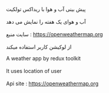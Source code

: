 پیش بینی آب و هوا با ریداکس تولکیت
<br><br/>
آب و هوای یک هفته را نمایش می دهد
<br><br/>
سایت منبع : https://openweathermap.org
<br><br/>
از لوکیشن کاربر استفاده میکند

A weather app by redux toolkit
<br><br/>
It uses location of user
<br><br/>
Api site : https://openweathermap.org

